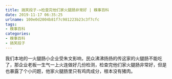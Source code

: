 ```yaml
---
title: 搞笑段子->检查完他们家火腿肠非常好 | 糗事百科
date: 2019-11-17 06:35:25
urlname: 100e0d2004b81f7c981223b23c3f7cfc
tags: 
- 糗事百科
categories:
- 糗事百科
- 搞笑段子
---
```

我们本地的一火腿肠小企业受朱文影响，民众沸沸扬扬的传这家的火腿肠不能吃了，那企业老板一生气一上火连做好几份检测，检查完他们家火腿肠非常好，但是也暴露了个小问题，他家火腿肠里只有鸡肉成分，根本没有猪肉。


